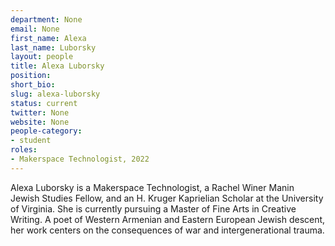 ```yaml
---
department: None
email: None
first_name: Alexa
last_name: Luborsky
layout: people
title: Alexa Luborsky
position:
short_bio:
slug: alexa-luborsky
status: current
twitter: None
website: None
people-category:
- student
roles:
- Makerspace Technologist, 2022
---
```

Alexa Luborsky is a Makerspace Technologist, a Rachel Winer Manin Jewish Studies Fellow, and an H. Kruger Kaprielian Scholar at the University of Virginia. She is currently pursuing a Master of Fine Arts in Creative Writing. A poet of Western Armenian and Eastern European Jewish descent, her work centers on the consequences of war and intergenerational trauma. 
